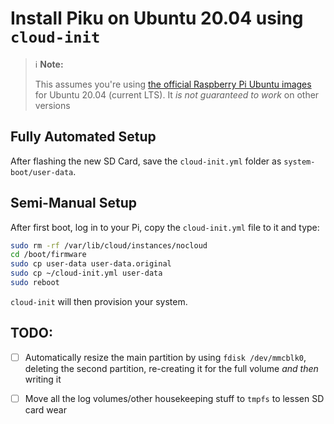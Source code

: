 # Install Piku on Ubuntu 20.04 using `cloud-init`

> ℹ️ **Note:** 
> 
> This assumes you're using [the official Raspberry Pi Ubuntu images](https://ubuntu.com/download/raspberry-pi) for Ubuntu 20.04 (current LTS). It _is not guaranteed to work_ on other versions

## Fully Automated Setup

After flashing the new SD Card, save the `cloud-init.yml` folder as `system-boot/user-data`.

## Semi-Manual Setup

After first boot, log in to your Pi, copy the `cloud-init.yml` file to it and type:

```bash
sudo rm -rf /var/lib/cloud/instances/nocloud
cd /boot/firmware
sudo cp user-data user-data.original
sudo cp ~/cloud-init.yml user-data
sudo reboot
```

`cloud-init` will then provision your system.

## TODO:

- [ ] Automatically resize the main partition by using `fdisk /dev/mmcblk0`, deleting the second partition, re-creating it for the full volume _and then_ writing it
- [ ] Move all the log volumes/other housekeeping stuff to `tmpfs` to lessen SD card wear

